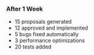 ### After 1 Week

- 15 proposals generated
- 12 approved and implemented
- 5 bugs fixed automatically
- 3 performance optimizations
- 20 tests added
